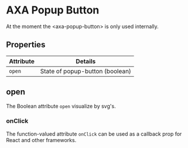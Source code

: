 # AXA Popup Button

At the moment the &lt;axa-popup-button&gt; is only used internally.

## Properties

| Attribute | Details                         |
| --------- | ------------------------------- |
| `open`    | State of popup-button (boolean) |

## open

The Boolean attribute `open` visualize by svg's.

### onClick

The function-valued attribute `onClick` can be used as a callback prop for React and other frameworks.
